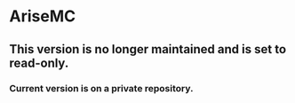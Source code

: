 # AriseMC
## This version is no longer maintained and is set to read-only.
### Current version is on a private repository.
